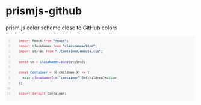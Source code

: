 # prismjs-github
prism.js color scheme close to GitHub colors

<img src="Screen Shot 2019-04-19 at 12.33.08 AM.png" />
